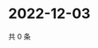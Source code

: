 # 2022-12-03

共 0 条

<!-- BEGIN WEIBO -->
<!-- 最后更新时间 Sat Dec 03 2022 10:34:38 GMT+0800 (China Standard Time) -->

<!-- END WEIBO -->
